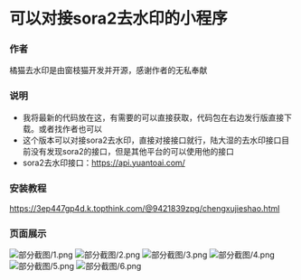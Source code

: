 # 可以对接sora2去水印的小程序
### 作者
橘猫去水印是由窗枝猫开发并开源，感谢作者的无私奉献
### 说明
- 我将最新的代码放在这，有需要的可以直接获取，代码包在右边发行版直接下载。或者找作者也可以
- 这个版本可以对接sora2去水印，直接对接接口就行，陆大湿的去水印接口目前没有发现sora2的接口，但是其他平台的可以使用他的接口
- sora2去水印接口：https://api.yuantoai.com/
### 安装教程
https://3ep447gp4d.k.topthink.com/@9421839zpg/chengxujieshao.html
### 页面展示
![部分截图/1.png](https://github.com/xiaolou888/jumao/blob/main/%E9%83%A8%E5%88%86%E6%88%AA%E5%9B%BE/1.png)
![部分截图/2.png](https://github.com/xiaolou888/jumao/blob/main/%E9%83%A8%E5%88%86%E6%88%AA%E5%9B%BE/2.png)
![部分截图/3.png](https://github.com/xiaolou888/jumao/blob/main/%E9%83%A8%E5%88%86%E6%88%AA%E5%9B%BE/3.png)
![部分截图/4.png](https://github.com/xiaolou888/jumao/blob/main/%E9%83%A8%E5%88%86%E6%88%AA%E5%9B%BE/4.png)
![部分截图/5.png](https://github.com/xiaolou888/jumao/blob/main/%E9%83%A8%E5%88%86%E6%88%AA%E5%9B%BE/5.png)
![部分截图/6.png](https://github.com/xiaolou888/jumao/blob/main/%E9%83%A8%E5%88%86%E6%88%AA%E5%9B%BE/6.png)
